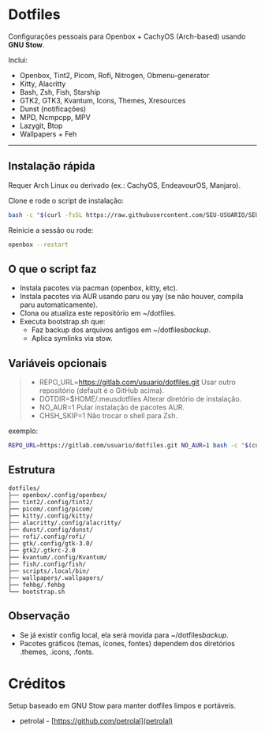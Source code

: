# Dotfiles

Configurações pessoais para Openbox + CachyOS (Arch-based) usando **GNU Stow**.

Inclui:

- Openbox, Tint2, Picom, Rofi, Nitrogen, Obmenu-generator
- Kitty, Alacritty
- Bash, Zsh, Fish, Starship
- GTK2, GTK3, Kvantum, Icons, Themes, Xresources
- Dunst (notificações)
- MPD, Ncmpcpp, MPV
- Lazygit, Btop
- Wallpapers + Feh

---

## Instalação rápida

Requer Arch Linux ou derivado (ex.: CachyOS, EndeavourOS, Manjaro).

Clone e rode o script de instalação:

```bash
bash -c "$(curl -fsSL https://raw.githubusercontent.com/SEU-USUARIO/SEU-REPO/main/install.sh)"
```

Reinicie a sessão ou rode:

```bash
openbox --restart
```

## O que o script faz

- Instala pacotes via pacman (openbox, kitty, etc).
- Instala pacotes via AUR usando paru ou yay (se não houver, compila paru automaticamente).
- Clona ou atualiza este repositório em ~/dotfiles.
- Executa bootstrap.sh que:
  - Faz backup dos arquivos antigos em ~/dotfiles*backup*<data>.
  - Aplica symlinks via stow.

## Variáveis opcionais

> - REPO_URL=https://gitlab.com/usuario/dotfiles.git
>   Usar outro repositório (default é o GitHub acima).
> - DOTDIR=$HOME/.meusdotfiles
>   Alterar diretório de instalação.
> - NO_AUR=1
>   Pular instalação de pacotes AUR.
> - CHSH_SKIP=1
>   Não trocar o shell para Zsh.

exemplo:

```bash
REPO_URL=https://gitlab.com/usuario/dotfiles.git NO_AUR=1 bash -c "$(curl -fsSL https://raw.githubusercontent.com/SEU-USUARIO/SEU-REPO/main/install.sh)"
```

## Estrutura

```text
dotfiles/
├── openbox/.config/openbox/
├── tint2/.config/tint2/
├── picom/.config/picom/
├── kitty/.config/kitty/
├── alacritty/.config/alacritty/
├── dunst/.config/dunst/
├── rofi/.config/rofi/
├── gtk/.config/gtk-3.0/
├── gtk2/.gtkrc-2.0
├── kvantum/.config/Kvantum/
├── fish/.config/fish/
├── scripts/.local/bin/
├── wallpapers/.wallpapers/
├── fehbg/.fehbg
└── bootstrap.sh
```

## Observação

- Se já existir config local, ela será movida para ~/dotfiles*backup*<timestamp>.
- Pacotes gráficos (temas, ícones, fontes) dependem dos diretórios .themes, .icons, .fonts.

# Créditos

Setup baseado em GNU Stow para manter dotfiles limpos e portáveis.

- petrolal - [https://github.com/petrolal](petrolal)
